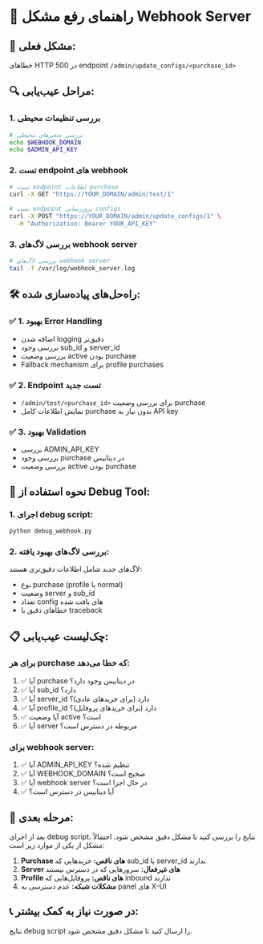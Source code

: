 # 🔧 راهنمای رفع مشکل Webhook Server

## 🚨 **مشکل فعلی:**
خطاهای HTTP 500 در endpoint `/admin/update_configs/<purchase_id>`

## 🔍 **مراحل عیب‌یابی:**

### 1. **بررسی تنظیمات محیطی**
```bash
# بررسی متغیرهای محیطی
echo $WEBHOOK_DOMAIN
echo $ADMIN_API_KEY
```

### 2. **تست endpoint های webhook**
```bash
# تست endpoint اطلاعات purchase
curl -X GET "https://YOUR_DOMAIN/admin/test/1"

# تست endpoint بروزرسانی configs
curl -X POST "https://YOUR_DOMAIN/admin/update_configs/1" \
  -H "Authorization: Bearer YOUR_API_KEY"
```

### 3. **بررسی لاگ‌های webhook server**
```bash
# بررسی لاگ‌های webhook server
tail -f /var/log/webhook_server.log
```

## 🛠️ **راه‌حل‌های پیاده‌سازی شده:**

### ✅ **1. بهبود Error Handling**
- اضافه شدن logging دقیق‌تر
- بررسی وجود sub_id و server_id
- بررسی وضعیت active بودن purchase
- Fallback mechanism برای profile purchases

### ✅ **2. Endpoint تست جدید**
- `/admin/test/<purchase_id>` برای بررسی وضعیت purchase
- نمایش اطلاعات کامل purchase بدون نیاز به API key

### ✅ **3. بهبود Validation**
- بررسی ADMIN_API_KEY
- بررسی وجود purchase در دیتابیس
- بررسی وضعیت active بودن purchase

## 🔧 **نحوه استفاده از Debug Tool:**

### **1. اجرای debug script:**
```bash
python debug_webhook.py
```

### **2. بررسی لاگ‌های بهبود یافته:**
لاگ‌های جدید شامل اطلاعات دقیق‌تری هستند:
- نوع purchase (profile یا normal)
- وضعیت server و sub_id
- تعداد config های یافت شده
- خطاهای دقیق با traceback

## 📋 **چک‌لیست عیب‌یابی:**

### **برای هر purchase که خطا می‌دهد:**
1. ✅ آیا purchase در دیتابیس وجود دارد؟
2. ✅ آیا sub_id دارد؟
3. ✅ آیا server_id دارد (برای خریدهای عادی)؟
4. ✅ آیا profile_id دارد (برای خریدهای پروفایل)؟
5. ✅ آیا وضعیت active است؟
6. ✅ آیا server مربوطه در دسترس است؟

### **برای webhook server:**
1. ✅ آیا ADMIN_API_KEY تنظیم شده؟
2. ✅ آیا WEBHOOK_DOMAIN صحیح است؟
3. ✅ آیا webhook server در حال اجرا است؟
4. ✅ آیا دیتابیس در دسترس است؟

## 🚀 **مرحله بعدی:**

بعد از اجرای debug script، نتایج را بررسی کنید تا مشکل دقیق مشخص شود. احتمالاً مشکل از یکی از موارد زیر است:

1. **Purchase های ناقص:** خریدهایی که sub_id یا server_id ندارند
2. **Server های غیرفعال:** سرورهایی که در دسترس نیستند
3. **Profile های ناقص:** پروفایل‌هایی که inbound ندارند
4. **مشکلات شبکه:** عدم دسترسی به panel های X-UI

## 📞 **در صورت نیاز به کمک بیشتر:**

نتایج debug script را ارسال کنید تا مشکل دقیق مشخص شود.

